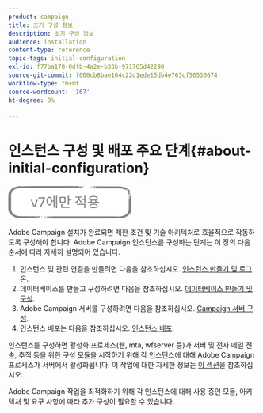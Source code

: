 ```yaml
---
product: campaign
title: 초기 구성 정보
description: 초기 구성 정보
audience: installation
content-type: reference
topic-tags: initial-configuration
exl-id: f77ba178-0dfb-4a2e-b33b-971765d42298
source-git-commit: f000cb8bae164c22d1ede15db4e763cf50530674
workflow-type: tm+mt
source-wordcount: '167'
ht-degree: 8%

---
```


# 인스턴스 구성 및 배포 주요 단계{#about-initial-configuration}

![](../../assets/v7-only.svg)

Adobe Campaign 설치가 완료되면 제한 조건 및 기술 아키텍처로 효율적으로 작동하도록 구성해야 합니다. Adobe Campaign 인스턴스를 구성하는 단계는 이 장의 다음 순서에 따라 자세히 설명되어 있습니다.

1. 인스턴스 및 관련 연결을 만들려면 다음을 참조하십시오. [인스턴스 만들기 및 로그온](../../installation/using/creating-an-instance-and-logging-on.md).
1. 데이터베이스를 만들고 구성하려면 다음을 참조하십시오. [데이터베이스 만들기 및 구성](../../installation/using/creating-and-configuring-the-database.md).
1. Adobe Campaign 서버를 구성하려면 다음을 참조하십시오. [Campaign 서버 구성](../../installation/using/configuring-campaign-server.md).
1. 인스턴스 배포는 다음을 참조하십시오. [인스턴스 배포](../../installation/using/deploying-an-instance.md).

인스턴스를 구성하면 활성화 프로세스(웹, mta, wfserver 등)가 서버 및 전자 메일 전송, 추적 등을 위한 구성 모듈을 시작하기 위해 각 인스턴스에 대해 Adobe Campaign 프로세스가 서버에서 활성화됩니다. 이 작업에 대한 자세한 정보는 [이 섹션](../../installation/using/configuring-campaign-server.md#enabling-processes)을 참조하십시오.

Adobe Campaign 작업을 최적화하기 위해 각 인스턴스에 대해 사용 중인 모듈, 아키텍처 및 요구 사항에 따라 추가 구성이 필요할 수 있습니다.
